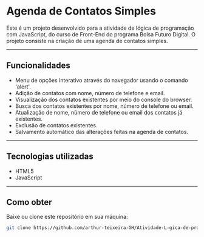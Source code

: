 # Agenda de Contatos Simples

Este é um projeto desenvolvido para a atividade de lógica de programação com JavaScript, do curso de Front-End do programa Bolsa Futuro Digital. O projeto consiste na criação de uma agenda de contatos simples.

---

## Funcionalidades

- Menu de opções interativo através do navegador usando o comando 'alert'.
- Adição de contatos com nome, número de telefone e email.
- Visualização dos contatos existentes por meio do console do browser.
- Busca dos contatos existentes por nome, número de telefone ou email.
- Atualização de nome, número de telefone ou email dos contatos já existentes.
- Exclusão de contatos existentes.
- Salvamento automático das alterações feitas na agenda de contatos.

---

## Tecnologias utilizadas

- HTML5
- JavaScript

---

## Como obter

Baixe ou clone este repositório em sua máquina:

```bash
git clone https://github.com/arthur-teixeira-GH/Atividade-L-gica-de-programa-o-JS.git
